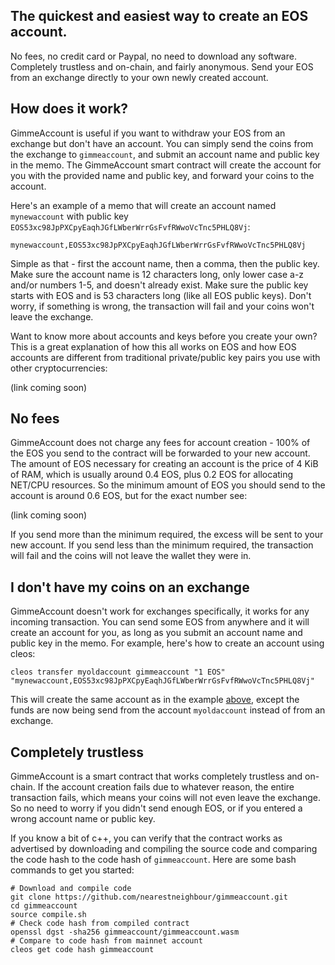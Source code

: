 ## The quickest and easiest way to create an EOS account.

No fees, no credit card or Paypal, no need to download any software. Completely trustless and on-chain, and fairly anonymous. Send your EOS from an exchange directly to your own newly created account.

## <a name="example"></a>How does it work?

GimmeAccount is useful if you want to withdraw your EOS from an exchange but don't have an account. You can simply send the coins from the exchange to `gimmeaccount`, and submit an account name and public key in the memo. The GimmeAccount smart contract will create the account for you with the provided name and public key, and forward your coins to the account.

Here's an example of a memo that will create an account named `mynewaccount` with public key `EOS53xc98JpPXCpyEaqhJGfLWberWrrGsFvfRWwoVcTnc5PHLQ8Vj`:

    mynewaccount,EOS53xc98JpPXCpyEaqhJGfLWberWrrGsFvfRWwoVcTnc5PHLQ8Vj

Simple as that - first the account name, then a comma, then the public key. Make sure the account name is 12 characters long, only lower case a-z and/or numbers 1-5, and doesn't already exist. Make sure the public key starts with EOS and is 53 characters long (like all EOS public keys). Don't worry, if something is wrong, the transaction will fail and your coins won't leave the exchange.

Want to know more about accounts and keys before you create your own? This is a great explanation of how this all works on EOS and how EOS accounts are different from traditional private/public key pairs you use with other cryptocurrencies:

(link coming soon)

## No fees

GimmeAccount does not charge any fees for account creation - 100% of the EOS you send to the contract will be forwarded to your new account. The amount of EOS necessary for creating an account is the price of 4 KiB of RAM, which is usually around 0.4 EOS, plus 0.2 EOS for allocating NET/CPU resources. So the minimum amount of EOS you should send to the account is around 0.6 EOS, but for the exact number see:

(link coming soon)

If you send more than the minimum required, the excess will be sent to your new account. If you send less than the minimum required, the transaction will fail and the coins will not leave the wallet they were in.

## I don't have my coins on an exchange

GimmeAccount doesn't work for exchanges specifically, it works for any incoming transaction. You can send some EOS from anywhere and it will create an account for you, as long as you submit an account name and public key in the memo. For example, here's how to create an account using cleos:

    cleos transfer myoldaccount gimmeaccount "1 EOS" "mynewaccount,EOS53xc98JpPXCpyEaqhJGfLWberWrrGsFvfRWwoVcTnc5PHLQ8Vj"

This will create the same account as in the example [above](#example), except the funds are now being send from the account `myoldaccount` instead of from an exchange.

## Completely trustless

GimmeAccount is a smart contract that works completely trustless and on-chain. If the account creation fails due to whatever reason, the entire transaction fails, which means your coins will not even leave the exchange. So no need to worry if you didn't send enough EOS, or if you entered a wrong account name or public key.

If you know a bit of c++, you can verify that the contract works as advertised by downloading and compiling the source code and comparing the code hash to the code hash of `gimmeaccount`. Here are some bash commands to get you started:

    # Download and compile code
    git clone https://github.com/nearestneighbour/gimmeaccount.git
    cd gimmeaccount
    source compile.sh
    # Check code hash from compiled contract
    openssl dgst -sha256 gimmeaccount/gimmeaccount.wasm
    # Compare to code hash from mainnet account
    cleos get code hash gimmeaccount
